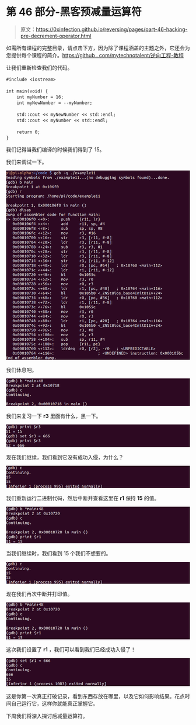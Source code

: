 # 第 46 部分-黑客预减量运算符

> 原文：<https://0xinfection.github.io/reversing/pages/part-46-hacking-pre-decrement-operator.html>

如需所有课程的完整目录，请点击下方，因为除了课程涵盖的主题之外，它还会为您提供每个课程的简介。[https://github . com/mytechnotalent/逆向工程-教程](https://github.com/mytechnotalent/Reverse-Engineering-Tutorial)

让我们重新检查我们的代码。

```
#include <iostream>

int main(void) {
    int myNumber = 16;
    int myNewNumber = --myNumber;

    std::cout << myNewNumber << std::endl;
    std::cout << myNumber << std::endl;

    return 0;
}

```

我们记得当我们编译的时候我们得到了 15。

我们来调试一下。

![](img/a041332e79f1a4a11c0f20ab1d1784e4.png)

我们休息吧。

![](img/ccea7118977cf0fddb081a30c31e797e.png)

我们来复习一下 **r3** 里面有什么，黑一下。

![](img/545ebbe779e1f01a08a20b7c344050a4.png)

现在我们继续，我们看到它没有成功入侵，为什么？

![](img/b34ce60f65b449e3c270e6f58bab56ef.png)

我们重新运行二进制代码，然后中断并查看这里在 **r1** 保持 **15** 的值。

![](img/f29731b77f88ab73e7e97de6d78c2ca9.png)

当我们继续时，我们看到 15 个我们不想要的。

![](img/2fd0799316778ce485d18b285324cff2.png)

现在我们再次中断并打印值。

![](img/0945f2de44c0d3e08b83db2251c180ec.png)

这次我们设置了 **r1** ，我们可以看到我们已经成功入侵了！

![](img/38d0bda45350195dab52c06af19997ce.png)

这是你第一次真正打破记录，看到东西存放在哪里，以及它如何影响结果。花点时间自己运行它，这样你就能真正掌握它。

下周我们将深入探讨后减量运算符。